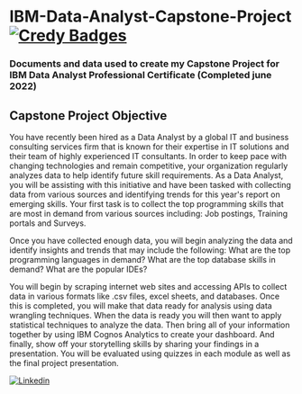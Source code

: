 # IBM-Data-Analyst-Capstone-Project           [![Credy Badges](https://images.credly.com/size/220x220/images/2e9770bd-020f-4435-99c2-89b2403467a4/Professional_Certificate_-_Data_Analyst.png)](https://www.credly.com/users/amit-raj.0bcd1088)


### Documents and data used to create my Capstone Project for IBM Data Analyst Professional Certificate (Completed june 2022)

## Capstone Project Objective
You have recently been hired as a Data Analyst by a global IT and business consulting services firm that is known for their expertise in IT solutions and their team of highly experienced IT consultants.  In order to keep pace with changing technologies and remain competitive, your organization regularly analyzes data to help identify future skill requirements.  As a Data Analyst, you will be assisting with this initiative and have been tasked with collecting data from various sources and identifying trends for this year's report on emerging skills.  Your first task is to collect the top programming skills that are most in demand from various sources including: Job postings, Training portals and Surveys.

Once you have collected enough data, you will begin analyzing the data and identify insights and trends that may include the following: What are the top programming languages in demand? What are the top database skills in demand? What are the popular IDEs?

You will begin by scraping internet web sites and accessing APIs to collect data in various formats like .csv files, excel sheets, and databases.  Once this is completed, you will make that data ready for analysis using data wrangling techniques.  When the data is ready you will then want to apply statistical techniques to analyze the data.  Then bring all of your information together by using IBM Cognos Analytics to create your dashboard.  And finally, show off your storytelling skills by sharing your findings in a presentation.  You will be evaluated using quizzes in each module as well as the final project presentation.





[![Linkedin](https://content.linkedin.com/content/dam/me/business/en-us/amp/brand-site/v2/bg/LI-Bug.svg.original.svg)](https://www.linkedin.com/in/rajamit34/)
